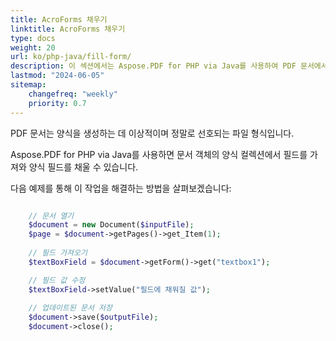```yaml
---
title: AcroForms 채우기
linktitle: AcroForms 채우기
type: docs
weight: 20
url: ko/php-java/fill-form/
description: 이 섹션에서는 Aspose.PDF for PHP via Java를 사용하여 PDF 문서에서 양식 필드를 채우는 방법을 설명합니다.
lastmod: "2024-06-05"
sitemap:
    changefreq: "weekly"
    priority: 0.7
---
```


PDF 문서는 양식을 생성하는 데 이상적이며 정말로 선호되는 파일 형식입니다.

Aspose.PDF for PHP via Java를 사용하면 문서 객체의 양식 컬렉션에서 필드를 가져와 양식 필드를 채울 수 있습니다.

다음 예제를 통해 이 작업을 해결하는 방법을 살펴보겠습니다:

```php

    // 문서 열기
    $document = new Document($inputFile);
    $page = $document->getPages()->get_Item(1);
    
    // 필드 가져오기    
    $textBoxField = $document->getForm()->get("textbox1");

    // 필드 값 수정
    $textBoxField->setValue("필드에 채워질 값");
        
    // 업데이트된 문서 저장
    $document->save($outputFile);
    $document->close();
```